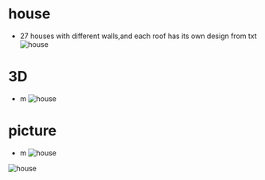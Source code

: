 # house
* 27 houses with different walls,and each roof has its own design from txt
![house](https://github.com/shiep18/EIS2020/blob/master/students/CaoJiaYang/house/house.jpg)
# 3D
* m
![house](https://github.com/shiep18/EIS2020/blob/master/students/CaoJiaYang/3D/mylogo.png)
# picture
* m
![house](https://github.com/shiep18/EIS2020/blob/master/students/CaoJiaYang/picture/mypic.png)

![house](https://github.com/shiep18/EIS2020/blob/master/students/CaoJiaYang/picture/together.png)
